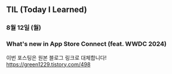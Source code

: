 ## TIL (Today I Learned)

### 8월 12일 (월)    
### What's new in App Store Connect (feat. WWDC 2024)     
이번 포스팅은 원본 블로그 링크로 대체합니다!   
https://green1229.tistory.com/498       